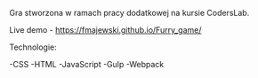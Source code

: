 Gra stworzona w ramach pracy dodatkowej na kursie CodersLab.


Live demo - https://fmajewski.github.io/Furry_game/

Technologie:

-CSS
-HTML
-JavaScript
-Gulp
-Webpack
